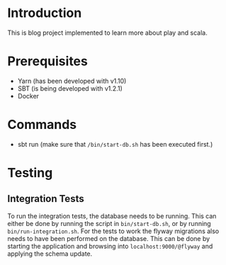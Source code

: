 # Introduction

This is blog project implemented to learn more about play and scala.

# Prerequisites

* Yarn (has been developed with v1.10)
* SBT (is being developed with v1.2.1)
* Docker

# Commands

* sbt run (make sure that `/bin/start-db.sh` has been executed first.)

# Testing

## Integration Tests

To run the integration tests, the database needs to be running. This can either be done by running the script in `bin/start-db.sh`, or by running `bin/run-integration.sh`. For the tests to work the flyway migrations also needs to have been performed on the database. This can be done by starting the application and browsing into `localhost:9000/@flyway` and applying the schema update.


